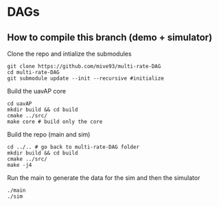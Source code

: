 # DAGs

## How to compile this branch (demo + simulator)

Clone the repo and intialize the submodules
```
git clone https://github.com/mive93/multi-rate-DAG
cd multi-rate-DAG
git submodule update --init --recursive #initialize
```

Build the uavAP core
```
cd uavAP
mkdir build && cd build
cmake ../src/
make core # build only the core
```

Build the repo (main and sim)
```
cd ../.. # go back to multi-rate-DAG folder
mkdir build && cd build
cmake ../src/
make -j4
```

Run the main to generate the data for the sim and then the simulator
```
./main 
./sim
```
